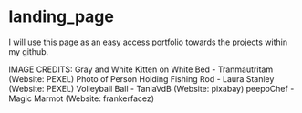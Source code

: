# landing_page
I will use this page as an easy access portfolio towards the projects within my github.







IMAGE CREDITS:
Gray and White Kitten on White Bed   - Tranmautritam (Website: PEXEL)
Photo of Person Holding Fishing Rod  - Laura Stanley (Website: PEXEL)
Volleyball Ball                      - TaniaVdB      (Website: pixabay)
peepoChef                             - Magic Marmot  (Website: frankerfacez)
